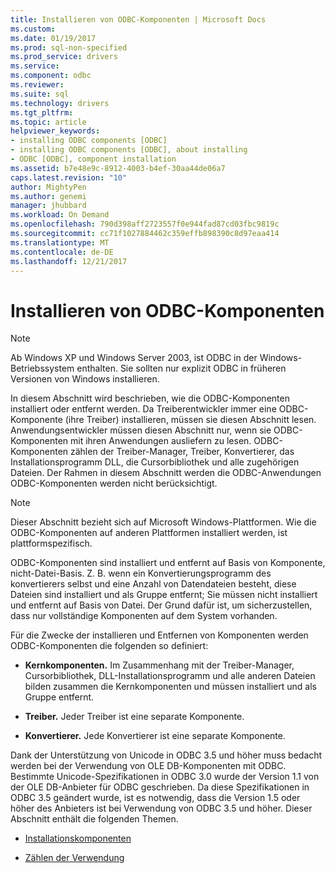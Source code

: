 ```yaml
---
title: Installieren von ODBC-Komponenten | Microsoft Docs
ms.custom: 
ms.date: 01/19/2017
ms.prod: sql-non-specified
ms.prod_service: drivers
ms.service: 
ms.component: odbc
ms.reviewer: 
ms.suite: sql
ms.technology: drivers
ms.tgt_pltfrm: 
ms.topic: article
helpviewer_keywords:
- installing ODBC components [ODBC]
- installing ODBC components [ODBC], about installing
- ODBC [ODBC], component installation
ms.assetid: b7e48e9c-8912-4003-b4ef-30aa44de06a7
caps.latest.revision: "10"
author: MightyPen
ms.author: genemi
manager: jhubbard
ms.workload: On Demand
ms.openlocfilehash: 790d398aff2723557f0e944fad87cd03fbc9819c
ms.sourcegitcommit: cc71f1027884462c359effb898390c8d97eaa414
ms.translationtype: MT
ms.contentlocale: de-DE
ms.lasthandoff: 12/21/2017
---
```

# <a name="installing-odbc-components"></a>Installieren von ODBC-Komponenten
> [!NOTE]  
>  Ab Windows XP und Windows Server 2003, ist ODBC in der Windows-Betriebssystem enthalten. Sie sollten nur explizit ODBC in früheren Versionen von Windows installieren.  
  
 In diesem Abschnitt wird beschrieben, wie die ODBC-Komponenten installiert oder entfernt werden. Da Treiberentwickler immer eine ODBC-Komponente (ihre Treiber) installieren, müssen sie diesen Abschnitt lesen. Anwendungsentwickler müssen diesen Abschnitt nur, wenn sie ODBC-Komponenten mit ihren Anwendungen ausliefern zu lesen. ODBC-Komponenten zählen der Treiber-Manager, Treiber, Konvertierer, das Installationsprogramm DLL, die Cursorbibliothek und alle zugehörigen Dateien. Der Rahmen in diesem Abschnitt werden die ODBC-Anwendungen ODBC-Komponenten werden nicht berücksichtigt.  
  
> [!NOTE]  
>  Dieser Abschnitt bezieht sich auf Microsoft Windows-Plattformen. Wie die ODBC-Komponenten auf anderen Plattformen installiert werden, ist plattformspezifisch.  
  
 ODBC-Komponenten sind installiert und entfernt auf Basis von Komponente, nicht-Datei-Basis. Z. B. wenn ein Konvertierungsprogramm des konvertierers selbst und eine Anzahl von Datendateien besteht, diese Dateien sind installiert und als Gruppe entfernt; Sie müssen nicht installiert und entfernt auf Basis von Datei. Der Grund dafür ist, um sicherzustellen, dass nur vollständige Komponenten auf dem System vorhanden.  
  
 Für die Zwecke der installieren und Entfernen von Komponenten werden ODBC-Komponenten die folgenden so definiert:  
  
-   **Kernkomponenten.** Im Zusammenhang mit der Treiber-Manager, Cursorbibliothek, DLL-Installationsprogramm und alle anderen Dateien bilden zusammen die Kernkomponenten und müssen installiert und als Gruppe entfernt.  
  
-   **Treiber.** Jeder Treiber ist eine separate Komponente.  
  
-   **Konvertierer.** Jede Konvertierer ist eine separate Komponente.  
  
 Dank der Unterstützung von Unicode in ODBC 3.5 und höher muss bedacht werden bei der Verwendung von OLE DB-Komponenten mit ODBC. Bestimmte Unicode-Spezifikationen in ODBC 3.0 wurde der Version 1.1 von der OLE DB-Anbieter für ODBC geschrieben. Da diese Spezifikationen in ODBC 3.5 geändert wurde, ist es notwendig, dass die Version 1.5 oder höher des Anbieters ist bei Verwendung von ODBC 3.5 und höher. Dieser Abschnitt enthält die folgenden Themen.  
  
-   [Installationskomponenten](../../../odbc/reference/install/installation-components.md)  
  
-   [Zählen der Verwendung](../../../odbc/reference/install/usage-counting.md)
